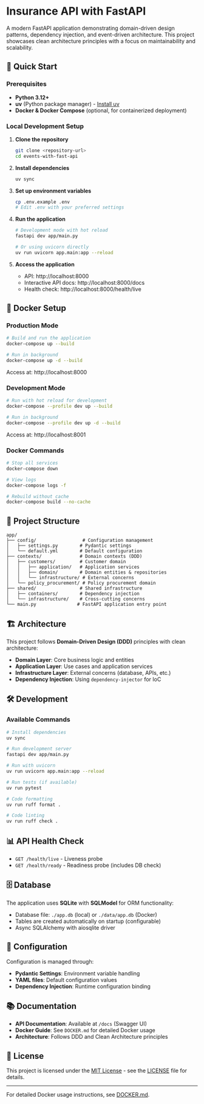 # Insurance API with FastAPI

A modern FastAPI application demonstrating domain-driven design patterns, dependency injection, and event-driven architecture. This project showcases clean architecture principles with a focus on maintainability and scalability.

## 🚀 Quick Start

### Prerequisites

- **Python 3.12+**
- **uv** (Python package manager) - [Install uv](https://docs.astral.sh/uv/getting-started/installation/)
- **Docker & Docker Compose** (optional, for containerized deployment)

### Local Development Setup

1. **Clone the repository**

   ```bash
   git clone <repository-url>
   cd events-with-fast-api
   ```

2. **Install dependencies**

   ```bash
   uv sync
   ```

3. **Set up environment variables**

   ```bash
   cp .env.example .env
   # Edit .env with your preferred settings
   ```

4. **Run the application**

   ```bash
   # Development mode with hot reload
   fastapi dev app/main.py

   # Or using uvicorn directly
   uv run uvicorn app.main:app --reload
   ```

5. **Access the application**
   - API: http://localhost:8000
   - Interactive API docs: http://localhost:8000/docs
   - Health check: http://localhost:8000/health/live

## 🐳 Docker Setup

### Production Mode

```bash
# Build and run the application
docker-compose up --build

# Run in background
docker-compose up -d --build
```

Access at: http://localhost:8000

### Development Mode

```bash
# Run with hot reload for development
docker-compose --profile dev up --build

# Run in background
docker-compose --profile dev up -d --build
```

Access at: http://localhost:8001

### Docker Commands

```bash
# Stop all services
docker-compose down

# View logs
docker-compose logs -f

# Rebuild without cache
docker-compose build --no-cache
```

## 📁 Project Structure

```
app/
├── config/                 # Configuration management
│   ├── settings.py        # Pydantic settings
│   └── default.yml        # Default configuration
├── contexts/              # Domain contexts (DDD)
│   ├── customers/         # Customer domain
│   │   ├── application/   # Application services
│   │   ├── domain/        # Domain entities & repositories
│   │   └── infrastructure/ # External concerns
│   └── policy_procurement/ # Policy procurement domain
├── shared/                # Shared infrastructure
│   ├── containers/        # Dependency injection
│   └── infrastructure/    # Cross-cutting concerns
└── main.py               # FastAPI application entry point
```

## 🏗️ Architecture

This project follows **Domain-Driven Design (DDD)** principles with clean architecture:

- **Domain Layer**: Core business logic and entities
- **Application Layer**: Use cases and application services
- **Infrastructure Layer**: External concerns (database, APIs, etc.)
- **Dependency Injection**: Using `dependency-injector` for IoC

## 🛠️ Development

### Available Commands

```bash
# Install dependencies
uv sync

# Run development server
fastapi dev app/main.py

# Run with uvicorn
uv run uvicorn app.main:app --reload

# Run tests (if available)
uv run pytest

# Code formatting
uv run ruff format .

# Code linting
uv run ruff check .
```

## 📊 API Health Check

- `GET /health/live` - Liveness probe
- `GET /health/ready` - Readiness probe (includes DB check)

## 🗄️ Database

The application uses **SQLite** with **SQLModel** for ORM functionality:

- Database file: `./app.db` (local) or `./data/app.db` (Docker)
- Tables are created automatically on startup (configurable)
- Async SQLAlchemy with aiosqlite driver

## 🔧 Configuration

Configuration is managed through:

- **Pydantic Settings**: Environment variable handling
- **YAML files**: Default configuration values
- **Dependency Injection**: Runtime configuration binding

## 📚 Documentation

- **API Documentation**: Available at `/docs` (Swagger UI)
- **Docker Guide**: See `DOCKER.md` for detailed Docker usage
- **Architecture**: Follows DDD and Clean Architecture principles

## 📄 License

This project is licensed under the [MIT License](LICENSE) - see the [LICENSE](LICENSE) file for details.

---

For detailed Docker usage instructions, see [DOCKER.md](./DOCKER.md).
